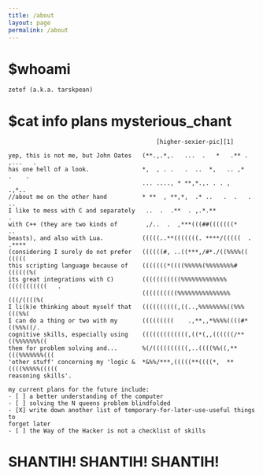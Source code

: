 ```yaml
---
title: /about
layout: page
permalink: /about
---
```


# $whoami
```zetef (a.k.a. tarskpean)```

# $cat info plans mysterious_chant
                                              [higher-sexier-pic][1]
```
yep, this is not me, but John Oates   (**.,.*,.   ...  .   *   .** .  ,...   .
has one hell of a look.               *,  , . .   .  ..  *,   .. ,*    .    .
                                      ... ...., * **,*.,. . . ,       .,*..   
//about me on the other hand          * **  , **,*,  .* ..   .  .   .    ..   
I like to mess with C and separately   ..  .  .**  . ,.*.**                .  
with C++ (they are two kinds of        ,/..  .  ,***(((##(((((((*          .. 
beasts), and also with Lua.           (((((..**(((((((. ****/(((((  . .****   
(considering I surely do not prefer   ((((((#, ..((***,/#*./((%%%%(( (((((    
this scripting language because of    (((((((*((((%%%%%(%%%%%%%%#((((((%(     
its great integrations with C)        (((((((((((%%%%%%%%%%%%%(((((((((((   . 
                                      ((((((((((%%%%%%%%%%%%%%%(((/((((%(     
I li(k)e thinking about myself that   ((((((((((,((..,%%%%%%%%((%%%(((%%(     
I can do a thing or two with my       (((((((((    .,**,,*%%%%((((#*((%%%((/. 
cognitive skills, especially using    (((((((((((((,((*(,,((((((/**((%%%%%%%((
them for problem solving and...       %(/((((((((((,..((((%%((,**(((%%%%%%%(((
'other stuff' concerning my 'logic &  *&%%/***,(((((**((((*,  **((((%%%%%(((((
reasoning skills'.                         

my current plans for the future include:
- [ ] a better understanding of the computer
- [ ] solving the N queens problem blindfolded 
- [X] write down another list of temporary-for-later-use-useful things to 
forget later
- [ ] the Way of the Hacker is not a checklist of skills
```

# SHANTIH! SHANTIH! SHANTIH!

[1]: https://zetef.github.io/about/hspic